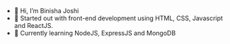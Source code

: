 - 👋 Hi, I’m Binisha Joshi
- 👀 Started out with front-end development using HTML, CSS, Javascript and ReactJS.
- 📖 Currently learning NodeJS, ExpressJS and MongoDB


<!---
BinishaJ/BinishaJ is a ✨ special ✨ repository because its `README.md` (this file) appears on your GitHub profile.
You can click the Preview link to take a look at your changes.
--->
